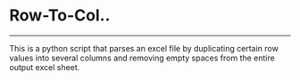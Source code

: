 # Row-To-Col..

---

This is a python script that parses an excel file by duplicating certain row values into several columns
and removing empty spaces from the entire output excel sheet.
